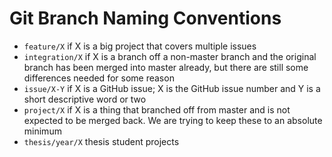 # Git Branch Naming Conventions

  - `feature/X` if X is a big project that covers multiple issues
  - `integration/X` if X is a branch off a non-master branch and the original branch has been merged into master already, but there are still some differences needed for some reason
  - `issue/X-Y` if X is a GitHub issue;  X is the GitHub issue number and Y is a short descriptive word or two
  - `project/X` if X is a thing that branched off from master and is not expected to be merged back.  We are trying to keep these to an absolute minimum
  - `thesis/year/X` thesis student projects
